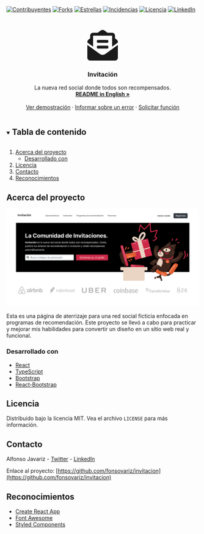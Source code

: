 [![Contribuyentes][contribuyentes-shield]][contribuyentes-enlace]
[![Forks][forks-shield]][forks-enlace]
[![Estrellas][estrellas-shield]][estrellas-enlace]
[![Incidencias][incidencias-shield]][incidencias-enlace]
[![Licencia][licencia-shield]][licencia-enlace]
[![LinkedIn][linkedin-shield]][linkedin-enlace]

<!-- Logotipo del proyecto -->
<br />
<p align="center">
<svg style="width: 80px; height: 80px" aria-hidden="true" focusable="false" data-prefix="fas" data-icon="envelope-open-text" role="img" xmlns="http://www.w3.org/2000/svg" viewBox="0 0 512 512" class="svg-inline--fa fa-envelope-open-text fa-w-16 fa-3x"><path fill="currentColor" d="M176 216h160c8.84 0 16-7.16 16-16v-16c0-8.84-7.16-16-16-16H176c-8.84 0-16 7.16-16 16v16c0 8.84 7.16 16 16 16zm-16 80c0 8.84 7.16 16 16 16h160c8.84 0 16-7.16 16-16v-16c0-8.84-7.16-16-16-16H176c-8.84 0-16 7.16-16 16v16zm96 121.13c-16.42 0-32.84-5.06-46.86-15.19L0 250.86V464c0 26.51 21.49 48 48 48h416c26.51 0 48-21.49 48-48V250.86L302.86 401.94c-14.02 10.12-30.44 15.19-46.86 15.19zm237.61-254.18c-8.85-6.94-17.24-13.47-29.61-22.81V96c0-26.51-21.49-48-48-48h-77.55c-3.04-2.2-5.87-4.26-9.04-6.56C312.6 29.17 279.2-.35 256 0c-23.2-.35-56.59 29.17-73.41 41.44-3.17 2.3-6 4.36-9.04 6.56H96c-26.51 0-48 21.49-48 48v44.14c-12.37 9.33-20.76 15.87-29.61 22.81A47.995 47.995 0 0 0 0 200.72v10.65l96 69.35V96h320v184.72l96-69.35v-10.65c0-14.74-6.78-28.67-18.39-37.77z" class=""></path></svg>
  <h3 align="center">Invitación</h3>

  <p align="center">
    La nueva red social donde todos son recompensados.
    <br />
    <a href="https://github.com/fonsovariz/invitacion/blob/main/README_en.md"><strong>README in English »</strong></a>
    <br />
    <br />
    <a href="https://invtcn.vercel.app/">Ver demostración</a>
    ·
    <a href="https://github.com/fonsovariz/invitacion/issues">Informar sobre un error</a>
    ·
    <a href="https://github.com/fonsovariz/invitacion/issues">Solicitar función</a>
  </p>
</p>

<!-- Tabla de contenido -->
<details open="open">
  <summary><h2 style="display: inline-block">Tabla de contenido</h2></summary>
  <ol>
    <li>
      <a href="#acerca-del-proyecto">Acerca del proyecto</a>
      <ul>
        <li><a href="#desarrollado-con">Desarrollado con</a></li>
      </ul>
    </li>
    <li><a href="#licencia">Licencia</a></li>
    <li><a href="#contacto">Contacto</a></li>
    <li><a href="#reconocimientos">Reconocimientos</a></li>
  </ol>
</details>

<!-- Acerca del proyecto -->

## Acerca del proyecto

[![Captura de pantalla de Invitación][captura-invitacion]](https://invtcn.vercel.app/)

Esta es una página de aterrizaje para una red social ficticia enfocada en programas de recomendación. Este proyecto se llevó a cabo para practicar y mejorar mis habilidades para convertir un diseño en un sitio web real y funcional.

### Desarrollado con

- [React](https://reactjs.org/)
- [TypeScript](https://www.typescriptlang.org/)
- [Bootstrap](https://getbootstrap.com/)
- [React-Bootstrap](https://react-bootstrap.github.io/)

<!-- Licencia -->

## Licencia

Distribuido bajo la licencia MIT. Vea el archivo `LICENSE` para más información.

<!-- Contacto -->

## Contacto

Alfonso Javariz - [Twitter](https://twitter.com/fonsovariz) - [LinkedIn][linkedin-enlace]

Enlace al proyecto: [https://github.com/fonsovariz/invitacion](https://github.com/fonsovariz/invitacion)

<!-- Reconocimientos -->

## Reconocimientos

- [Create React App](https://github.com/facebook/create-react-app)
- [Font Awesome](https://fontawesome.com/)
- [Styled Components](https://styled-components.com/)

<!-- Enlaces e imagenes -->

[contribuyentes-shield]: https://img.shields.io/github/contributors/fonsovariz/invitacion.svg?style=for-the-badge
[contribuyentes-enlace]: https://github.com/fonsovariz/invitacion/graphs/contributors
[forks-shield]: https://img.shields.io/github/forks/fonsovariz/invitacion.svg?style=for-the-badge
[forks-enlace]: https://github.com/fonsovariz/invitacion/network/members
[estrellas-shield]: https://img.shields.io/github/stars/fonsovariz/invitacion.svg?style=for-the-badge
[estrellas-enlace]: https://github.com/fonsovariz/invitacion/stargazers
[incidencias-shield]: https://img.shields.io/github/issues/fonsovariz/invitacion.svg?style=for-the-badge
[incidencias-enlace]: https://github.com/fonsovariz/invitacion/issues
[licencia-shield]: https://img.shields.io/github/license/fonsovariz/invitacion.svg?style=for-the-badge
[licencia-enlace]: https://github.com/fonsovariz/invitacion/blob/main/LICENSE
[linkedin-shield]: https://img.shields.io/badge/-LinkedIn-black.svg?style=for-the-badge&logo=linkedin&colorB=555
[linkedin-enlace]: https://linkedin.com/in/fonsovariz
[captura-invitacion]: ./public/invitacion-captura.png
